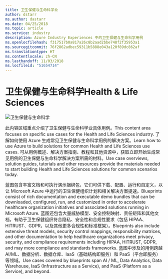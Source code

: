 ```yaml
---
title: 卫生保健与生命科学业
author: dstarr
ms.author: dastarr
ms.date: 04/25/2018
ms.topic: article
ms.service: industry
description: Azure Industry Experiences 中的卫生保健与生命科学用例
ms.openlocfilehash: f317517b0a817a26c8b2aad2bbe748f2f35953a1
ms.sourcegitcommit: 76f2862adbec59311b5888e043a120f89dc862af
ms.translationtype: HT
ms.contentlocale: zh-CN
ms.lasthandoff: 11/03/2018
ms.locfileid: "51654714"
---
```

# <a name="health--life-sciences"></a><span data-ttu-id="7d55a-103">卫生保健与生命科学</span><span class="sxs-lookup"><span data-stu-id="7d55a-103">Health & Life Sciences</span></span>

![卫生保健与生命科学](./assets/index-assets/healthcare.png)

<span data-ttu-id="7d55a-105">此内容区域重点介绍了卫生保健与生命科学业具体用例。</span><span class="sxs-lookup"><span data-stu-id="7d55a-105">This content area focuses on specific use cases for the Health and Life Sciences industry.</span></span> <span data-ttu-id="7d55a-106">了解如何使用 Azure 生成常见卫生保健与生命科学用例的解决方案。</span><span class="sxs-lookup"><span data-stu-id="7d55a-106">Learn how to use Azure to build solutions for common Health and Life Sciences use cases.</span></span> <span data-ttu-id="7d55a-107">可从用例概述、解决方案指南、教程和其他资源中，获取立即开始生成常见用例的卫生保健与生命科学解决方案所需的材料。</span><span class="sxs-lookup"><span data-stu-id="7d55a-107">Use case overviews, solution guides, tutorials and other resources provide the materials needed to start building Health and Life Sciences solutions for common scenarios today.</span></span>

<span data-ttu-id="7d55a-108">蓝图包含丰富文档和可执行演示捆绑包，它们可供下载、配置、运行和自定义，以让 Microsoft Azure 中运行的卫生保健组织计划和相关解决方案提速。</span><span class="sxs-lookup"><span data-stu-id="7d55a-108">Blueprints consist of rich documentation and executable demo bundles  that can be downloaded, configured, run, and customized in order to accelerate healthcare organization initiatives and associated solutions running in Microsoft Azure.</span></span> <span data-ttu-id="7d55a-109">蓝图还包含大量威胁模型、安全控制映射、责任矩阵和其他文档，有助于卫生保健组织符合隐私、安全性和合规性要求（包括 HIPAA、HITRUST、GDPR，以及其他更多合规性和标准框架）。</span><span class="sxs-lookup"><span data-stu-id="7d55a-109">Blueprints also include extensive threat models, security control mappings, responsibility matrices, and other documentation to help healthcare organizations meet privacy, security, and compliance requirements including HIPAA, HITRUST, GDPR, and may more compliance and standards frameworks.</span></span> <span data-ttu-id="7d55a-110">蓝图中涉及的用例跨越 AI/ML、数据分析、数据仓库、IaaS（基础结构即服务）和 PaaS（平台即服务）等领域。</span><span class="sxs-lookup"><span data-stu-id="7d55a-110">Use cases covered by blueprints span AI / ML, Data Analytics, Data Warehouse, IaaS (Infrastructure as a Service), and PaaS (Platform as a Service), and beyond.</span></span>